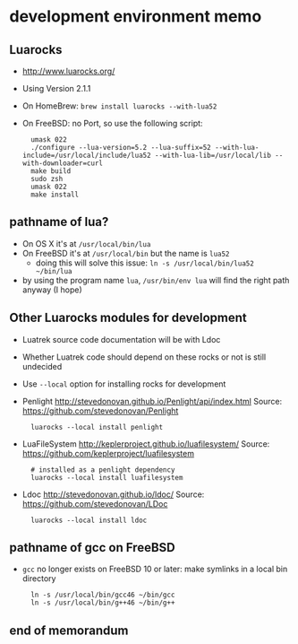 # development environment memo

## Luarocks

* http://www.luarocks.org/
* Using Version 2.1.1
* On HomeBrew: `brew install luarocks --with-lua52`
* On FreeBSD: no Port, so use the following script:

        umask 022
        ./configure --lua-version=5.2 --lua-suffix=52 --with-lua-include=/usr/local/include/lua52 --with-lua-lib=/usr/local/lib --with-downloader=curl
        make build
        sudo zsh
        umask 022
        make install

## pathname of lua?

* On OS X it's at `/usr/local/bin/lua`
* On FreeBSD it's at `/usr/local/bin` but the name is `lua52`
    * doing this will solve this issue: `ln -s /usr/local/bin/lua52 ~/bin/lua`
* by using the program name `lua`, `/usr/bin/env lua` will find the right path anyway (I hope)

## Other Luarocks modules for development

* Luatrek source code documentation will be with Ldoc
* Whether Luatrek code should depend on these rocks or not is still undecided
* Use `--local` option for installing rocks for development

* Penlight <http://stevedonovan.github.io/Penlight/api/index.html> Source: <https://github.com/stevedonovan/Penlight>

        luarocks --local install penlight

* LuaFileSystem <http://keplerproject.github.io/luafilesystem/> Source: <https://github.com/keplerproject/luafilesystem>

        # installed as a penlight dependency
        luarocks --local install luafilesystem

* Ldoc <http://stevedonovan.github.io/ldoc/> Source: <https://github.com/stevedonovan/LDoc>

        luarocks --local install ldoc

## pathname of gcc on FreeBSD

* `gcc` no longer exists on FreeBSD 10 or later: make symlinks in a local bin directory

        ln -s /usr/local/bin/gcc46 ~/bin/gcc
        ln -s /usr/local/bin/g++46 ~/bin/g++

## end of memorandum
